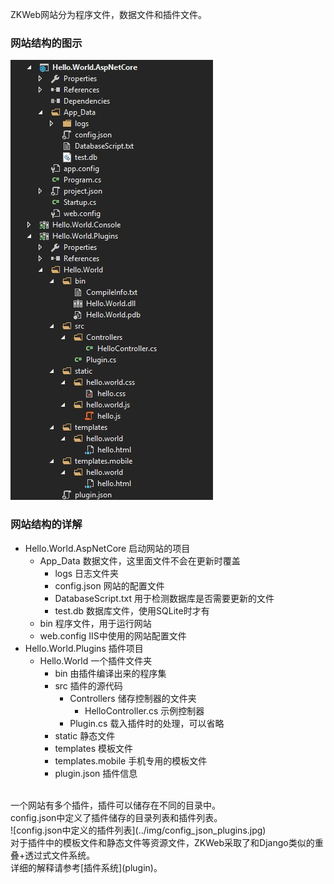 ZKWeb网站分为程序文件，数据文件和插件文件。

### 网站结构的图示

![网站结构](../img/website_struct.jpg)

### 网站结构的详解
- Hello.World.AspNetCore 启动网站的项目
	- App_Data 数据文件，这里面文件不会在更新时覆盖
		- logs 日志文件夹
		- config.json 网站的配置文件
		- DatabaseScript.txt 用于检测数据库是否需要更新的文件
		- test.db 数据库文件，使用SQLite时才有
	- bin 程序文件，用于运行网站
	- web.config IIS中使用的网站配置文件
- Hello.World.Plugins 插件项目
	- Hello.World 一个插件文件夹
		- bin 由插件编译出来的程序集
		- src 插件的源代码
			- Controllers 储存控制器的文件夹
				- HelloController.cs 示例控制器
			- Plugin.cs 载入插件时的处理，可以省略
		- static 静态文件
		- templates 模板文件
		- templates.mobile 手机专用的模板文件
		- plugin.json 插件信息

<br/>
一个网站有多个插件，插件可以储存在不同的目录中。<br/>
config.json中定义了插件储存的目录列表和插件列表。<br/>
![config.json中定义的插件列表](../img/config_json_plugins.jpg)

<br/>
对于插件中的模板文件和静态文件等资源文件，ZKWeb采取了和Django类似的重叠+透过式文件系统。<br/>
详细的解释请参考[插件系统](plugin)。<br/>

